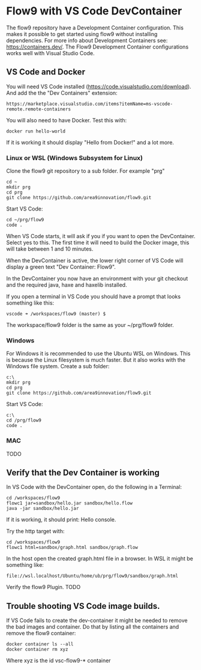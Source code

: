 # Flow9 with VS Code DevContainer

The flow9 repository have a Development Container configuration. This makes it possible to get started using flow9 without installing dependencies. For more info about Development Containers see: https://containers.dev/. The Flow9 Development Container configurations works well with Visual Studio Code. 

## VS Code and Docker

You will need VS Code installed (https://code.visualstudio.com/download). And add the the "Dev Containers" extension: 

	https://marketplace.visualstudio.com/items?itemName=ms-vscode-remote.remote-containers

You will also need to have Docker. Test this with: 

	docker run hello-world

If it is working it should display "Hello from Docker!" and a lot more.

### Linux or WSL (Windows Subsystem for Linux)

Clone the flow9 git repository to a sub folder. For example "prg"

	cd ~
	mkdir prg
	cd prg
	git clone https://github.com/area9innovation/flow9.git

Start VS Code: 

	cd ~/prg/flow9
	code .

When VS Code starts, it will ask if you if you want to open the DevContainer. Select yes to this. The first time it will need to build the Docker image, this will take between 1 and 10 minutes.

When the DevContainer is active, the lower right corner of VS Code will display a green text "Dev Container: Flow9". 

In the DevContainer you now have an environment with your git checkout and the required java, haxe and haxelib installed. 

If you open a terminal in VS Code you should have a prompt that looks something like this: 

	vscode ➜ /workspaces/flow9 (master) $ 

The workspace/flow9 folder is the same as your ~/prg/flow9 folder. 

### Windows

For Windows it is recommended to use the Ubuntu WSL on Windows. This is because the Linux filesystem is much faster. But it also works with the Windows file system. Create a sub folder: 

	c:\
	mkdir prg
	cd prg
	git clone https://github.com/area9innovation/flow9.git

Start VS Code: 

	c:\
	cd /prg/flow9
	code .

### MAC

TODO

## Verify that the Dev Container is working

In VS Code with the DevContainer open, do the following in a Terminal: 

	cd /workspaces/flow9
	flowc1 jar=sandbox/hello.jar sandbox/hello.flow
	java -jar sandbox/hello.jar

If it is working, it should print: Hello console.

Try the http target with:

	cd /workspaces/flow9
	flowc1 html=sandbox/graph.html sandbox/graph.flow

In the host open the created graph.html file in a browser. In WSL it might be something like: 

	file://wsl.localhost/Ubuntu/home/ub/prg/flow9/sandbox/graph.html

Verify the flow9 Plugin. TODO

## Trouble shooting VS Code image builds. 

If VS Code fails to create the dev-container it might be needed to remove the bad images and container. Do that by listing all the containers and remove the flow9 container:  

	docker container ls --all
	docker container rm xyz

Where xyz is the id vsc-flow9-* container